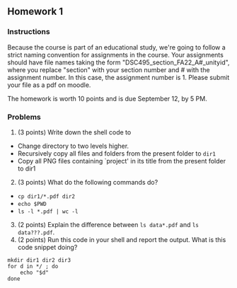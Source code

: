 ## Homework 1

### Instructions

 Because the course is part of an educational study, we're going to follow a strict naming convention for assignments in the course. Your assignments should have file names taking the form "DSC495_section_FA22_A#_unityid", where you replace "section" with your section number and # with the assignment number. In this case, the assignment number is 1. Please submit your file as a pdf on moodle.
 
 The homework is worth 10 points and is due September 12, by 5 PM.



### Problems
1. (3 points) Write down the shell code to
 + Change directory to two levels higher. 
 + Recursively copy all files and folders from the present folder to `dir1` 
 +  Copy all PNG files containing `project' in its title from the present folder to dir1
2. (3 points) What do the following commands do? 
 +  `cp dir1/*.pdf dir2`
 + `echo $PWD`
 + `ls -l *.pdf | wc -l`
3. (2 points) Explain the difference between `ls data*.pdf` and `ls data???.pdf`.
4. (2 points) Run this code in your shell and report the output. What is this code snippet doing?
```
mkdir dir1 dir2 dir3
for d in */ ; do
    echo "$d"
done
```

